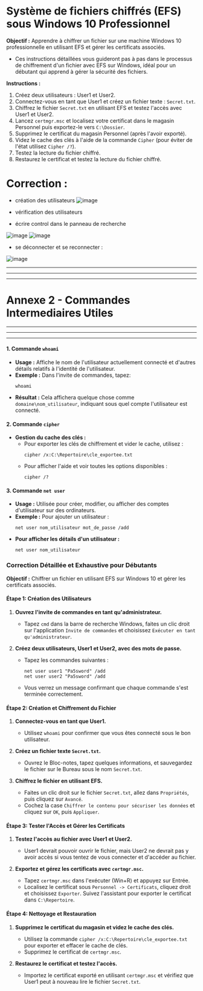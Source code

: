 # Système de fichiers chiffrés (EFS) sous Windows 10 Professionnel

**Objectif :** Apprendre à chiffrer un fichier sur une machine Windows 10 professionnelle en utilisant EFS et gérer les certificats associés.

- Ces instructions détaillées vous guideront pas à pas dans le processus de chiffrement d'un fichier avec EFS sur Windows, idéal pour un débutant qui apprend à gérer la sécurité des fichiers.

**Instructions :**
1. Créez deux utilisateurs : User1 et User2.
2. Connectez-vous en tant que User1 et créez un fichier texte : `Secret.txt`.
3. Chiffrez le fichier `Secret.txt` en utilisant EFS et testez l'accès avec User1 et User2.
4. Lancez `certmgr.msc` et localisez votre certificat dans le magasin Personnel puis exportez-le vers `C:\Dossier`.
5. Supprimez le certificat du magasin Personnel (après l'avoir exporté).
6. Videz le cache des clés à l'aide de la commande `Cipher` (pour éviter de l'état utilisez `Cipher /?`).
7. Testez la lecture du fichier chiffré.
8. Restaurez le certificat et testez la lecture du fichier chiffré.


# Correction :

- création des utilisateurs
![image](https://github.com/user-attachments/assets/d4b3aaf9-6654-480d-b35b-969bb6f28011)

- vérification des utilisateurs
- écrire control dans le panneau de recherche

![image](https://github.com/user-attachments/assets/082998dc-4663-4d71-87b7-0961ce5859de)
![image](https://github.com/user-attachments/assets/0a304c33-50d9-4f86-a359-5bc57fd84ef5)

- se déconnecter et se reconnecter :

![image](https://github.com/user-attachments/assets/bc3ca7c8-d97b-4b9e-a33c-c82ec5d186e1)



--------------
--------------
--------------
# Annexe 2 -  Commandes Intermediaires Utiles
--------------
--------------
--------------

#### 1. **Commande `whoami`**
   - **Usage :** Affiche le nom de l'utilisateur actuellement connecté et d'autres détails relatifs à l'identité de l'utilisateur.
   - **Exemple :** Dans l'invite de commandes, tapez:
     ```
     whoami
     ```
   - **Résultat :** Cela affichera quelque chose comme `domaine\nom_utilisateur`, indiquant sous quel compte l'utilisateur est connecté.

#### 2. **Commande `cipher`**
   - **Gestion du cache des clés :** 
     - Pour exporter les clés de chiffrement et vider le cache, utilisez :
       ```
       cipher /x:C:\Repertoire\cle_exportee.txt
       ```
     - Pour afficher l'aide et voir toutes les options disponibles :
       ```
       cipher /?
       ```

#### 3. **Commande `net user`**
   - **Usage :** Utilisée pour créer, modifier, ou afficher des comptes d'utilisateur sur des ordinateurs.
   - **Exemple :** Pour ajouter un utilisateur :
     ```
     net user nom_utilisateur mot_de_passe /add
     ```
   - **Pour afficher les détails d'un utilisateur :**
     ```
     net user nom_utilisateur
     ```

### Correction Détaillée et Exhaustive pour Débutants

**Objectif :** Chiffrer un fichier en utilisant EFS sur Windows 10 et gérer les certificats associés.

#### Étape 1: Création des Utilisateurs
1. **Ouvrez l'invite de commandes en tant qu'administrateur.**
   - Tapez `cmd` dans la barre de recherche Windows, faites un clic droit sur l'application `Invite de commandes` et choisissez `Exécuter en tant qu'administrateur`.
   
2. **Créez deux utilisateurs, User1 et User2, avec des mots de passe.**
   - Tapez les commandes suivantes :
     ```
     net user user1 "Pa5sword" /add
     net user user2 "Pa5sword" /add
     ```
   - Vous verrez un message confirmant que chaque commande s'est terminée correctement.

#### Étape 2: Création et Chiffrement du Fichier
1. **Connectez-vous en tant que User1.**
   - Utilisez `whoami` pour confirmer que vous êtes connecté sous le bon utilisateur.

2. **Créez un fichier texte `Secret.txt`.**
   - Ouvrez le Bloc-notes, tapez quelques informations, et sauvegardez le fichier sur le Bureau sous le nom `Secret.txt`.

3. **Chiffrez le fichier en utilisant EFS.**
   - Faites un clic droit sur le fichier `Secret.txt`, allez dans `Propriétés`, puis cliquez sur `Avancé`.
   - Cochez la case `Chiffrer le contenu pour sécuriser les données` et cliquez sur `OK`, puis `Appliquer`.

#### Étape 3: Tester l'Accès et Gérer les Certificats
1. **Testez l'accès au fichier avec User1 et User2.**
   - User1 devrait pouvoir ouvrir le fichier, mais User2 ne devrait pas y avoir accès si vous tentez de vous connecter et d'accéder au fichier.

2. **Exportez et gérez les certificats avec `certmgr.msc`.**
   - Tapez `certmgr.msc` dans l'exécuter (Win+R) et appuyez sur Entrée.
   - Localisez le certificat sous `Personnel -> Certificats`, cliquez droit et choisissez `Exporter`. Suivez l'assistant pour exporter le certificat dans `C:\Repertoire`.

#### Étape 4: Nettoyage et Restauration
1. **Supprimez le certificat du magasin et videz le cache des clés.**
   - Utilisez la commande `cipher /x:C:\Repertoire\cle_exportee.txt` pour exporter et effacer le cache de clés.
   - Supprimez le certificat de `certmgr.msc`.

2. **Restaurez le certificat et testez l'accès.**
   - Importez le certificat exporté en utilisant `certmgr.msc` et vérifiez que User1 peut à nouveau lire le fichier `Secret.txt`.



